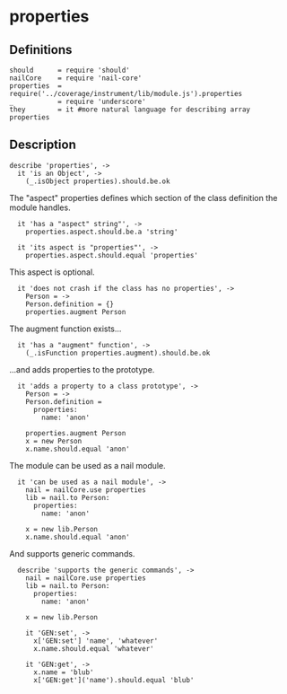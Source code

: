 [coffee]: http://asmblah.github.com/coffee/
[glob]: https://npmjs.org/package/glob
[grunt-contrib-coffee]: https://github.com/gruntjs/grunt-contrib-coffee
[grunt-istanbul-coverage]: https://github.com/daniellmb/grunt-istanbul-coverage
[grunt-istanbul]: https://github.com/taichi/grunt-istanbul
[grunt-simple-mocha]: https://github.com/yaymukund/grunt-simple-mocha
[grunt]: http://gruntjs.com/
[mocha]: https://npmjs.org/package/mocha
[nail-core]: https://github.com/noptic/nail-core
[should]: https://github.com/visionmedia/should.js
[underscore]: http://underscorejs.org

[About]: About.coffee.md
[init]: init.coffee.md
[injector]: injector.coffee.md
[methods]: methods.coffee.md
[parent]: parent.coffee.md
[properties]: properties.coffee.md

[nail]: https://github.com/noptic/nail
[npm]: https://github.com/noptic/nail

properties
==========
Definitions
-----------

    should      = require 'should'
    nailCore    = require 'nail-core'
    properties  = require('../coverage/instrument/lib/module.js').properties
    _           = require 'underscore'
    they        = it #more natural language for describing array properties

Description
-----------

    describe 'properties', ->
      it 'is an Object', ->
        (_.isObject properties).should.be.ok

The "aspect" properties defines which section of the class definition the module handles.

      it 'has a "aspect" string"', ->
        properties.aspect.should.be.a 'string'
      
      it 'its aspect is "properties"', ->
        properties.aspect.should.equal 'properties'
        
This aspect is optional.      
      
      it 'does not crash if the class has no properties', ->
        Person = ->
        Person.definition = {}
        properties.augment Person

The augment function exists...

      it 'has a "augment" function', ->
        (_.isFunction properties.augment).should.be.ok

...and adds properties to the prototype.

      it 'adds a property to a class prototype', ->
        Person = ->
        Person.definition =
          properties:
            name: 'anon'
            
        properties.augment Person
        x = new Person
        x.name.should.equal 'anon'

The module can be used as a nail module.

      it 'can be used as a nail module', ->
        nail = nailCore.use properties
        lib = nail.to Person:
          properties:
            name: 'anon'
          
        x = new lib.Person
        x.name.should.equal 'anon'
            
And supports generic commands.

      describe 'supports the generic commands', ->
        nail = nailCore.use properties
        lib = nail.to Person:
          properties:
            name: 'anon'
          
        x = new lib.Person
        
        it 'GEN:set', ->
          x['GEN:set'] 'name', 'whatever'
          x.name.should.equal 'whatever'
          
        it 'GEN:get', ->
          x.name = 'blub'
          x['GEN:get']('name').should.equal 'blub'
      
          